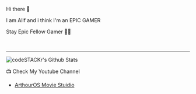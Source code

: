 Hi there 👋

I am Alif and i think I'm an EPIC GAMER

Stay Epic Fellow Gamer 👊👊


<br />

---

<img align="left" alt="codeSTACKr's Github Stats" src="https://github-readme-stats.vercel.app/api?username=alifdoll&show_icons=true&hide_border=true&count_private=true" />


<br />



📺 Check My Youtube Channel
<!-- YOUTUBE:START -->
- [ArthourOS Movie Stuidio](https://www.youtube.com/channel/UC_fBbHbRzhUBHvIZaAnFD2A)
<!-- YOUTUBE:END -->

<br />
